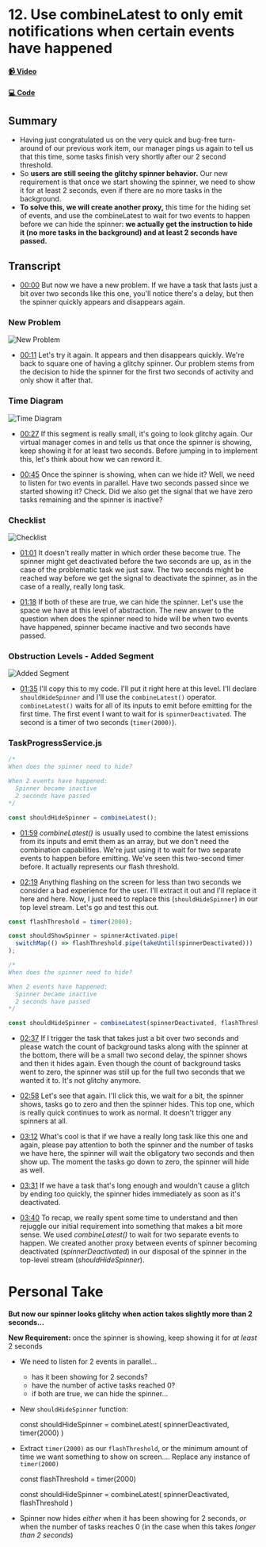 # 12. Use combineLatest to only emit notifications when certain events have happened

#### [📹 Video](https://egghead.io/lessons/rxjs-use-combinelatest-to-only-emit-notifications-when-certain-events-have-happened)

#### [💻 Code](https://github.com/rarmatei/egghead-thinking-reactively/blob/lesson-12/src/lesson-code/TaskProgressService.js)

## Summary

- Having just congratulated us on the very quick and bug-free turn-around of our previous work item, our manager pings us again to tell us that this time, some tasks finish very shortly after our 2 second threshold.
- So **users are still seeing the glitchy spinner behavior.** Our new requirement is that once we start showing the spinner, we need to show it for at least 2 seconds, even if there are no more tasks in the background.
- **To solve this, we will create another proxy,** this time for the hiding set of events, and use the combineLatest to wait for two events to happen before we can hide the spinner: **we actually get the instruction to hide it (no more tasks in the background) and at least 2 seconds have passed.**

## Transcript

- [00:00](https://egghead.io/lessons/rxjs-use-combinelatest-to-only-emit-notifications-when-certain-events-have-happened#t=0) But now we have a new problem. If we have a task that lasts just a bit over two seconds like this one, you'll notice there's a delay, but then the spinner quickly appears and disappears again.

### New Problem

![New Problem](https://res.cloudinary.com/dg3gyk0gu/image/upload/v1585168478/transcript-images/egghead-use-combinelatest-to-only-emit-notifications-when-certain-events-have-happened-new-problem.jpg)

- [00:11](https://egghead.io/lessons/rxjs-use-combinelatest-to-only-emit-notifications-when-certain-events-have-happened#t=11) Let's try it again. It appears and then disappears quickly. We're back to square one of having a glitchy spinner. Our problem stems from the decision to hide the spinner for the first two seconds of activity and only show it after that.

### Time Diagram

![Time Diagram](https://res.cloudinary.com/dg3gyk0gu/image/upload/v1585168475/transcript-images/egghead-use-combinelatest-to-only-emit-notifications-when-certain-events-have-happened-time-diagram.jpg)

- [00:27](https://egghead.io/lessons/rxjs-use-combinelatest-to-only-emit-notifications-when-certain-events-have-happened#t=27) If this segment is really small, it's going to look glitchy again. Our virtual manager comes in and tells us that once the spinner is showing, keep showing it for at least two seconds. Before jumping in to implement this, let's think about how we can reword it.

- [00:45](https://egghead.io/lessons/rxjs-use-combinelatest-to-only-emit-notifications-when-certain-events-have-happened#t=45) Once the spinner is showing, when can we hide it? Well, we need to listen for two events in parallel. Have two seconds passed since we started showing it? Check. Did we also get the signal that we have zero tasks remaining and the spinner is inactive?

### Checklist

![Checklist](https://res.cloudinary.com/dg3gyk0gu/image/upload/v1585168494/transcript-images/egghead-use-combinelatest-to-only-emit-notifications-when-certain-events-have-happened-checklist.jpg)

- [01:01](https://egghead.io/lessons/rxjs-use-combinelatest-to-only-emit-notifications-when-certain-events-have-happened#t=61) It doesn't really matter in which order these become true. The spinner might get deactivated before the two seconds are up, as in the case of the problematic task we just saw. The two seconds might be reached way before we get the signal to deactivate the spinner, as in the case of a really, really long task.

- [01:18](https://egghead.io/lessons/rxjs-use-combinelatest-to-only-emit-notifications-when-certain-events-have-happened#t=78) If both of these are true, we can hide the spinner. Let's use the space we have at this level of abstraction. The new answer to the question when does the spinner need to hide will be when two events have happened, spinner became inactive and two seconds have passed.

### Obstruction Levels - Added Segment

![Added Segment](https://res.cloudinary.com/dg3gyk0gu/image/upload/v1585168509/transcript-images/egghead-use-combinelatest-to-only-emit-notifications-when-certain-events-have-happened-added-segment.jpg)

- [01:35](https://egghead.io/lessons/rxjs-use-combinelatest-to-only-emit-notifications-when-certain-events-have-happened#t=95) I'll copy this to my code. I'll put it right here at this level. I'll declare `shouldHideSpinner` and I'll use the `combineLatest()` operator. `combineLatest()` waits for all of its inputs to emit before emitting for the first time. The first event I want to wait for is `spinnerDeactivated`. The second is a timer of two seconds (`timer(2000)`).

### TaskProgressService.js

```js
/*
When does the spinner need to hide?

When 2 events have happened:
  Spinner became inactive
  2 seconds have passed
*/

const shouldHideSpinner = combineLatest();
```

- [01:59](https://egghead.io/lessons/rxjs-use-combinelatest-to-only-emit-notifications-when-certain-events-have-happened#t=119) _combineLatest()_ is usually used to combine the latest emissions from its inputs and emit them as an array, but we don't need the combination capabilities. We're just using it to wait for two separate events to happen before emitting. We've seen this two-second timer before. It actually represents our flash threshold.

- [02:19](https://egghead.io/lessons/rxjs-use-combinelatest-to-only-emit-notifications-when-certain-events-have-happened#t=139) Anything flashing on the screen for less than two seconds we consider a bad experience for the user. I'll extract it out and I'll replace it here and here. Now, I just need to replace this (`shouldHideSpinner`) in our top level stream. Let's go and test this out.

```js
const flashThreshold = timer(2000);

const shouldShowSpinner = spinnerActivated.pipe(
  switchMap(() => flashThreshold.pipe(takeUntil(spinnerDeactivated)))
);

/*
When does the spinner need to hide?

When 2 events have happened:
  Spinner became inactive
  2 seconds have passed
*/

const shouldHideSpinner = combineLatest(spinnerDeactivated, flashThreshold);
```

- [02:37](https://egghead.io/lessons/rxjs-use-combinelatest-to-only-emit-notifications-when-certain-events-have-happened#t=157) If I trigger the task that takes just a bit over two seconds and please watch the count of background tasks along with the spinner at the bottom, there will be a small two second delay, the spinner shows and then it hides again. Even though the count of background tasks went to zero, the spinner was still up for the full two seconds that we wanted it to. It's not glitchy anymore.

- [02:58](https://egghead.io/lessons/rxjs-use-combinelatest-to-only-emit-notifications-when-certain-events-have-happened#t=178) Let's see that again. I'll click this, we wait for a bit, the spinner shows, tasks go to zero and then the spinner hides. This top one, which is really quick continues to work as normal. It doesn't trigger any spinners at all.

- [03:12](https://egghead.io/lessons/rxjs-use-combinelatest-to-only-emit-notifications-when-certain-events-have-happened#t=192) What's cool is that if we have a really long task like this one and again, please pay attention to both the spinner and the number of tasks we have here, the spinner will wait the obligatory two seconds and then show up. The moment the tasks go down to zero, the spinner will hide as well.

- [03:31](https://egghead.io/lessons/rxjs-use-combinelatest-to-only-emit-notifications-when-certain-events-have-happened#t=211) If we have a task that's long enough and wouldn't cause a glitch by ending too quickly, the spinner hides immediately as soon as it's deactivated.

- [03:40](https://egghead.io/lessons/rxjs-use-combinelatest-to-only-emit-notifications-when-certain-events-have-happened#t=220) To recap, we really spent some time to understand and then rejuggle our initial requirement into something that makes a bit more sense. We used _combineLatest()_ to wait for two separate events to happen. We created another proxy between events of spinner becoming deactivated (_spinnerDeactivated_) in our disposal of the spinner in the top-level stream (_shouldHideSpinner_).

# Personal Take

**But now our spinner looks glitchy when action takes slightly more than 2 seconds...**

**New Requirement:** once the spinner is showing, keep showing it for _at least_ 2 seconds

- We need to listen for 2 events in parallel...

  - has it been showing for 2 seconds?
  - have the number of active tasks reached 0?
  - if both are true, we can hide the spinner...

- New `shouldHideSpinner` function:

  const shouldHideSpinner = combineLatest(
  spinnerDeactivated,
  timer(2000)
  )

- Extract `timer(2000)` as our `flashThreshold`, or the minimum amount of time we want something to show on screen.... Replace any instance of `timer(2000)`

  const flashThreshold = timer(2000)

  const shouldHideSpinner = combineLatest(
  spinnerDeactivated,
  flashThreshold
  )

- Spinner now hides _either_ when it has been showing for 2 seconds, _or_ when the number of tasks reaches 0 (in the case when this takes _longer than 2 seconds_)
